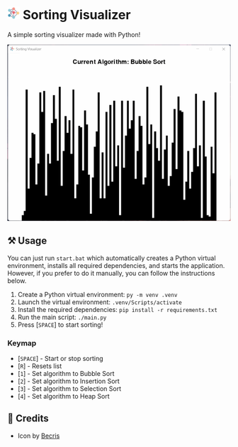 <h1>
    <img src="docs/icon.png" style="height: 1em;"/>
    <span>Sorting Visualizer</span>
</h1>

A simple sorting visualizer made with Python!

![Demo](docs/demo.gif)

## ⚒️ Usage

You can just run `start.bat` which automatically creates a Python virtual environment, installs all required dependencies, and starts the application. However, if you prefer to do it manually, you can follow the instructions below.

1. Create a Python virtual environment: `py -m venv .venv`
2. Launch the virtual environment: `.venv/Scripts/activate`
3. Install the required dependencies: `pip install -r requirements.txt`
4. Run the main script: `./main.py`
5. Press [`SPACE`] to start sorting!

### Keymap

- [`SPACE`] - Start or stop sorting
- [`R`] - Resets list
- [`1`] - Set algorithm to Bubble Sort
- [`2`] - Set algorithm to Insertion Sort
- [`3`] - Set algorithm to Selection Sort
- [`4`] - Set algorithm to Heap Sort

## 💖 Credits

- Icon by [Becris](https://flaticon.com/free-icon/neural_2103633)